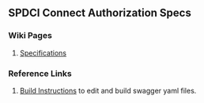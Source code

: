 ## SPDCI Connect Authorization Specs

### Wiki Pages
1. [Specifications](https://digital-convergence-initiative-d.gitbook.io/dci-standards-1/standards/1.-crvs)

### Reference Links
1. [Build Instructions](../build_instructions.md) to edit and build swagger yaml files.